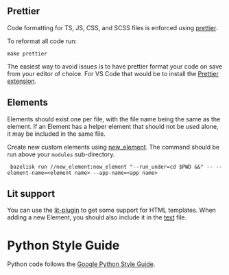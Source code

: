 ## Prettier

Code formatting for TS, JS, CSS, and SCSS files is enforced using
[prettier](https://prettier.io/).

To reformat all code run:

```
make prettier
```

The easiest way to avoid issues is to have prettier format your code on save
from your editor of choice. For VS Code that would be to install the [Prettier
extension](https://marketplace.visualstudio.com/items?itemName=esbenp.prettier-vscode).

## Elements

Elements should exist one per file, with the file name being the same as the element.
If an Element has a helper element that should not be used alone, it may be included
in the same file.

Create new custom elements using [new_element](./new_element/). The command
should be run above your `modules` sub-directory.

```
 bazelisk run //new_element:new_element "--run_under=cd $PWD &&" -- --element-name=<element name> --app-name=<app name>
```

## Lit support

You can use the [lit-plugin](https://marketplace.visualstudio.com/items?itemName=runem.lit-plugin)
to get some support for HTML templates. When adding a new Element,
you should also include it in the [text](elements.d.ts) file.

# Python Style Guide

Python code follows the [Google Python Style Guide](https://google.github.io/styleguide/pyguide.html).
